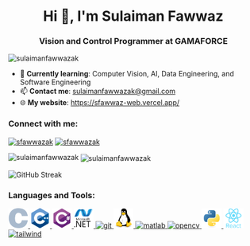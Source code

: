 <h1 align="center">Hi 👋, I'm Sulaiman Fawwaz</h1>
<h3 align="center">Vision and Control Programmer at GAMAFORCE</h3>

<p align="left"> <img src="https://komarev.com/ghpvc/?username=sulaimanfawwazak&label=Profile%20views&color=0e75b6&style=flat" alt="sulaimanfawwazak" /> </p>

- 📖 **Currently learning**: Computer Vision, AI, Data Engineering, and Software Engineering
- 📫 **Contact me**: sulaimanfawwazak@gmail.com
- 🌐︎ **My website**: https://sfawwaz-web.vercel.app/


<h3 align="left">Connect with me:</h3>
<p align="left">
<a href="https://linkedin.com/in/sfawwazak" target="blank"><img align="center" src="https://raw.githubusercontent.com/rahuldkjain/github-profile-readme-generator/master/src/images/icons/Social/linked-in-alt.svg" alt="sfawwazak" height="30" width="40" /></a>
<a href="https://instagram.com/sfawwazak" target="blank"><img align="center" src="https://raw.githubusercontent.com/rahuldkjain/github-profile-readme-generator/master/src/images/icons/Social/instagram.svg" alt="sfawwazak" height="30" width="40" /></a>
</p>

<p><img align="left" src="https://github-readme-stats.vercel.app/api/top-langs?username=sulaimanfawwazak&show_icons=true&locale=en&layout=compact" alt="sulaimanfawwazak" /></p>

<p>&nbsp;<img align="center" src="https://github-readme-stats.vercel.app/api?username=sulaimanfawwazak&show_icons=true&locale=en" alt="sulaimanfawwazak" /></p>

<!-- <p><img align="center" src="https://github-readme-streak-stats.herokuapp.com/?user=sulaimanfawwazak&" alt="sulaimanfawwazak" /></p> -->
<p><img align="center" src="https://github-readme-streak-stats.herokuapp.com?user=sulaimanfawwazak" alt="GitHub Streak" /></p>

<h3 align="left">Languages and Tools:</h3>
<p align="left"> <a href="https://www.cprogramming.com/" target="_blank" rel="noreferrer"> <img src="https://raw.githubusercontent.com/devicons/devicon/master/icons/c/c-original.svg" alt="c" width="40" height="40"/> </a> <a href="https://www.w3schools.com/cpp/" target="_blank" rel="noreferrer"> <img src="https://raw.githubusercontent.com/devicons/devicon/master/icons/cplusplus/cplusplus-original.svg" alt="cplusplus" width="40" height="40"/> </a> <a href="https://www.w3schools.com/cs/" target="_blank" rel="noreferrer"> <img src="https://raw.githubusercontent.com/devicons/devicon/master/icons/csharp/csharp-original.svg" alt="csharp" width="40" height="40"/> </a> <a href="https://dotnet.microsoft.com/" target="_blank" rel="noreferrer"> <img src="https://raw.githubusercontent.com/devicons/devicon/master/icons/dot-net/dot-net-original-wordmark.svg" alt="dotnet" width="40" height="40"/> </a> <a href="https://git-scm.com/" target="_blank" rel="noreferrer"> <img src="https://www.vectorlogo.zone/logos/git-scm/git-scm-icon.svg" alt="git" width="40" height="40"/> </a> <a href="https://www.linux.org/" target="_blank" rel="noreferrer"> <img src="https://raw.githubusercontent.com/devicons/devicon/master/icons/linux/linux-original.svg" alt="linux" width="40" height="40"/> </a> <a href="https://www.mathworks.com/" target="_blank" rel="noreferrer"> <img src="https://upload.wikimedia.org/wikipedia/commons/2/21/Matlab_Logo.png" alt="matlab" width="40" height="40"/> </a> <a href="https://opencv.org/" target="_blank" rel="noreferrer"> <img src="https://www.vectorlogo.zone/logos/opencv/opencv-icon.svg" alt="opencv" width="40" height="40"/> </a> <a href="https://www.python.org" target="_blank" rel="noreferrer"> <img src="https://raw.githubusercontent.com/devicons/devicon/master/icons/python/python-original.svg" alt="python" width="40" height="40"/> </a> <a href="https://reactjs.org/" target="_blank" rel="noreferrer"> <img src="https://raw.githubusercontent.com/devicons/devicon/master/icons/react/react-original-wordmark.svg" alt="react" width="40" height="40"/> </a> <a href="https://tailwindcss.com/" target="_blank" rel="noreferrer"> <img src="https://www.vectorlogo.zone/logos/tailwindcss/tailwindcss-icon.svg" alt="tailwind" width="40" height="40"/> </a> </p>
